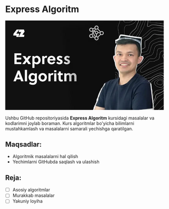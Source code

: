 # Express Algoritm

![Express Algoritm](Thumbnail_JK75iA5.webp)

Ushbu GitHub repositoriyasida **Express Algoritm** kursidagi masalalar va kodlarimni joylab boraman. Kurs algoritmlar bo'yicha bilimlarni mustahkamlash va masalalarni samarali yechishga qaratilgan.

## Maqsadlar:
- Algoritmik masalalarni hal qilish
- Yechimlarni GitHubda saqlash va ulashish

## Reja:
- [ ] Asosiy algoritmlar
- [ ] Murakkab masalalar
- [ ] Yakuniy loyiha
